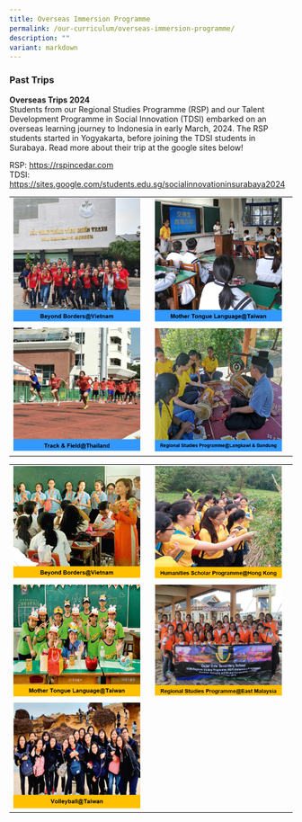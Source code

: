 ```yaml
---
title: Overseas Immersion Programme
permalink: /our-curriculum/overseas-immersion-programme/
description: ""
variant: markdown
---
```

### Past Trips

**Overseas Trips 2024**<br>
Students from our Regional Studies Programme (RSP) and our Talent Development Programme in Social Innovation (TDSI) embarked on an overseas learning journey to Indonesia in early March, 2024. The RSP students started in Yogyakarta, before joining the TDSI students in Surabaya. Read more about their trip at the google sites below! 

RSP: https://rspincedar.com<br>
TDSI: https://sites.google.com/students.edu.sg/socialinnovationinsurabaya2024 <br>

|  |  |
|---|---|
| <img style="width:95%" src="/images/oip1.png"> | <img style="width:95%" src="/images/oip2.png"> |
| <img style="width:95%" src="/images/oip3.png"> | <img style="width:95%" src="/images/oip4.png"> |

|  |  |
|---|---|
| <img style="width:95%" src="/images/oip5.png"> | <img style="width:95%" src="/images/oip6.png"> |
| <img style="width:95%" src="/images/oip7.png"> | <img style="width:95%" src="/images/oip8.png"> |
| <img style="width:95%" src="/images/oip9.png"> |  |